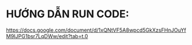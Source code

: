 # HƯỚNG DẪN RUN CODE:
https://docs.google.com/document/d/1xQNtVF5A8wpcd5GkXzsFHnJOuYfM9IJPG1bsr7LqDWw/edit?tab=t.0
